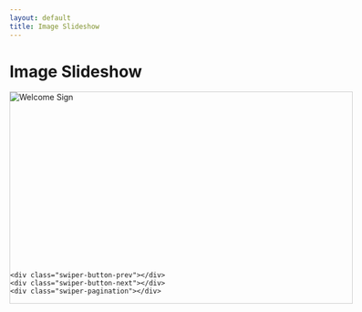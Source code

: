 ```yaml
---
layout: default
title: Image Slideshow
---
```


# Image Slideshow

<!-- A wrapper to control overall size/position -->
<div style="width: 600px; margin: 0 auto; border: 1px solid #ccc;">
  <!-- The actual Swiper container -->
  <div class="swiper-container" style="width: 100%; height: 300px; position: relative;">
    <div class="swiper-wrapper">
      <div class="swiper-slide"></div>
         <img src="{{ '/welcomeSign.jpeg' | relative_url }}" alt="Welcome Sign">
    </div>
      <div class="swiper-slide"></div>
      <div class="swiper-slide"></div>
    </div>
    
    <div class="swiper-button-prev"></div>
    <div class="swiper-button-next"></div>
    <div class="swiper-pagination"></div>
  </div>
</div>


<!-- Swiper JS & CSS from CDN -->
<link
  rel="stylesheet"
  href="https://unpkg.com/swiper@latest/swiper-bundle.min.css">
<script src="https://unpkg.com/swiper@latest/swiper-bundle.min.js"></script>

<script>
  var mySwiper = new Swiper('.swiper-container', {
    loop: true,
    pagination: { el: '.swiper-pagination', },
    navigation: {
      nextEl: '.swiper-button-next',
      prevEl: '.swiper-button-prev',
    },
  });
</script>
